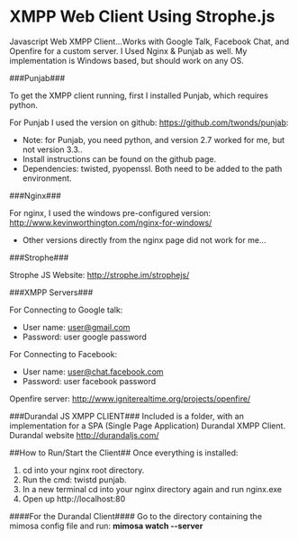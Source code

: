 XMPP Web Client Using Strophe.js
=====================

Javascript Web XMPP Client...Works with Google Talk, Facebook Chat, and Openfire for a custom server.
I Used Nginx &amp; Punjab as well. My implementation is Windows based, but should work on any OS.

###Punjab###

To get the XMPP client running, first I installed Punjab, which requires python. 

For Punjab I used the version on github: https://github.com/twonds/punjab: 

- Note: for Punjab, you need python, and version 2.7 worked for me, but not version 3.3..
- Install instructions can be found on the github page.
- Dependencies: twisted, pyopenssl. Both need to be added to the path environment.

###Nginx###

For nginx, I used the windows pre-configured version: http://www.kevinworthington.com/nginx-for-windows/
- Other versions directly from the nginx page did not work for me...

###Strophe###

Strophe JS Website: http://strophe.im/strophejs/

###XMPP Servers###

For Connecting to Google talk:
- User name: user@gmail.com
- Password: user google password

For Connecting to Facebook:
- User name: user@chat.facebook.com
- Password: user facebook password

Openfire server: http://www.igniterealtime.org/projects/openfire/

###Durandal JS XMPP CLIENT###
Included is a folder, with an implementation for a SPA (Single Page Application) Durandal XMPP Client. Durandal website http://durandaljs.com/

##How to Run/Start the Client##
Once everything is installed:
  1. cd into your nginx root directory. 
  2. Run the cmd: twistd punjab.
  3. In a new terminal cd into your nginx directory again and run nginx.exe
  4. Open up http://localhost:80
  
  ####For the Durandal Client####
  Go to the directory containing the mimosa config file and run: 
  <b>mimosa watch --server</b>
